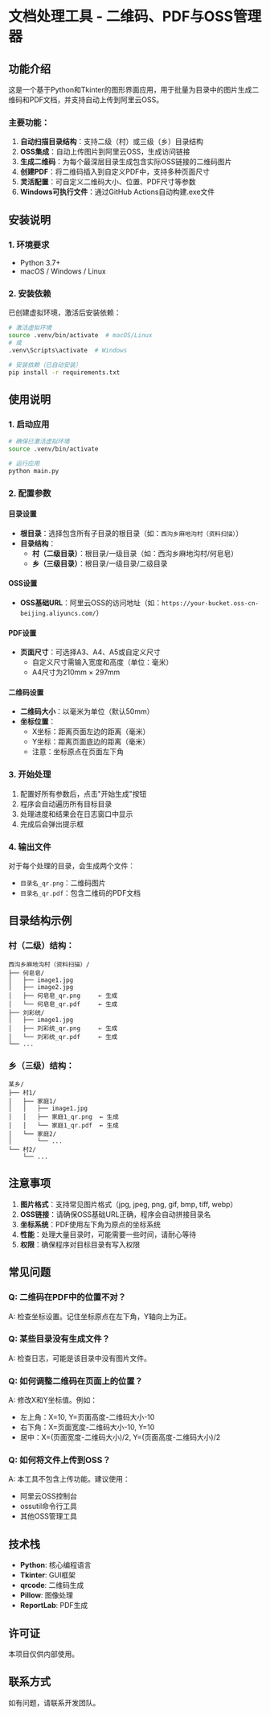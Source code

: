 # 文档处理工具 - 二维码、PDF与OSS管理器

## 功能介绍

这是一个基于Python和Tkinter的图形界面应用，用于批量为目录中的图片生成二维码和PDF文档，并支持自动上传到阿里云OSS。

### 主要功能：
1. **自动扫描目录结构**：支持二级（村）或三级（乡）目录结构
2. **OSS集成**：自动上传图片到阿里云OSS，生成访问链接
3. **生成二维码**：为每个最深层目录生成包含实际OSS链接的二维码图片
4. **创建PDF**：将二维码插入到自定义PDF中，支持多种页面尺寸
5. **灵活配置**：可自定义二维码大小、位置、PDF尺寸等参数
6. **Windows可执行文件**：通过GitHub Actions自动构建.exe文件

## 安装说明

### 1. 环境要求
- Python 3.7+
- macOS / Windows / Linux

### 2. 安装依赖

已创建虚拟环境，激活后安装依赖：

```bash
# 激活虚拟环境
source .venv/bin/activate  # macOS/Linux
# 或
.venv\Scripts\activate  # Windows

# 安装依赖（已自动安装）
pip install -r requirements.txt
```

## 使用说明

### 1. 启动应用

```bash
# 确保已激活虚拟环境
source .venv/bin/activate

# 运行应用
python main.py
```

### 2. 配置参数

#### 目录设置
- **根目录**：选择包含所有子目录的根目录（如：`西沟乡麻地沟村（资料扫描）`）
- **目录结构**：
  - **村（二级目录）**：根目录/一级目录（如：西沟乡麻地沟村/何皂皂）
  - **乡（三级目录）**：根目录/一级目录/二级目录

#### OSS设置
- **OSS基础URL**：阿里云OSS的访问地址（如：`https://your-bucket.oss-cn-beijing.aliyuncs.com/`）

#### PDF设置
- **页面尺寸**：可选择A3、A4、A5或自定义尺寸
  - 自定义尺寸需输入宽度和高度（单位：毫米）
  - A4尺寸为210mm × 297mm

#### 二维码设置
- **二维码大小**：以毫米为单位（默认50mm）
- **坐标位置**：
  - X坐标：距离页面左边的距离（毫米）
  - Y坐标：距离页面底边的距离（毫米）
  - 注意：坐标原点在页面左下角

### 3. 开始处理

1. 配置好所有参数后，点击"开始生成"按钮
2. 程序会自动遍历所有目标目录
3. 处理进度和结果会在日志窗口中显示
4. 完成后会弹出提示框

### 4. 输出文件

对于每个处理的目录，会生成两个文件：
- `目录名_qr.png`：二维码图片
- `目录名_qr.pdf`：包含二维码的PDF文档

## 目录结构示例

### 村（二级）结构：
```
西沟乡麻地沟村（资料扫描）/
├── 何皂皂/
│   ├── image1.jpg
│   ├── image2.jpg
│   ├── 何皂皂_qr.png     ← 生成
│   └── 何皂皂_qr.pdf     ← 生成
├── 刘彩统/
│   ├── image1.jpg
│   ├── 刘彩统_qr.png     ← 生成
│   └── 刘彩统_qr.pdf     ← 生成
└── ...
```

### 乡（三级）结构：
```
某乡/
├── 村1/
│   ├── 家庭1/
│   │   ├── image1.jpg
│   │   ├── 家庭1_qr.png  ← 生成
│   │   └── 家庭1_qr.pdf  ← 生成
│   └── 家庭2/
│       └── ...
└── 村2/
    └── ...
```

## 注意事项

1. **图片格式**：支持常见图片格式（jpg, jpeg, png, gif, bmp, tiff, webp）
2. **OSS链接**：请确保OSS基础URL正确，程序会自动拼接目录名
3. **坐标系统**：PDF使用左下角为原点的坐标系统
4. **性能**：处理大量目录时，可能需要一些时间，请耐心等待
5. **权限**：确保程序对目标目录有写入权限

## 常见问题

### Q: 二维码在PDF中的位置不对？
A: 检查坐标设置。记住坐标原点在左下角，Y轴向上为正。

### Q: 某些目录没有生成文件？
A: 检查日志，可能是该目录中没有图片文件。

### Q: 如何调整二维码在页面上的位置？
A: 修改X和Y坐标值。例如：
   - 左上角：X=10, Y=页面高度-二维码大小-10
   - 右下角：X=页面宽度-二维码大小-10, Y=10
   - 居中：X=(页面宽度-二维码大小)/2, Y=(页面高度-二维码大小)/2

### Q: 如何将文件上传到OSS？
A: 本工具不包含上传功能。建议使用：
   - 阿里云OSS控制台
   - ossutil命令行工具
   - 其他OSS管理工具

## 技术栈

- **Python**: 核心编程语言
- **Tkinter**: GUI框架
- **qrcode**: 二维码生成
- **Pillow**: 图像处理
- **ReportLab**: PDF生成

## 许可证

本项目仅供内部使用。

## 联系方式

如有问题，请联系开发团队。
